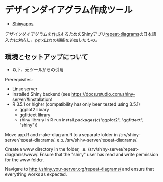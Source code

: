 # デザインダイアグラム作成ツール

- [Shinyapps](https://nissinbo.shinyapps.io/repeat-diagrams-jp/)

デザインダイアグラムを作成するためのShinyアプリ[repeat-diagrams](https://presc.sdu.dk/repeat-diagrams/)の日本語入力に対応し、pptx出力の機能を追加したもの。

## 環境とセットアップについて

- 以下、元ツールからの引用

Prerequisites:
* Linux server
* Installed Shiny backend (see https://docs.rstudio.com/shiny-server/#installation)
* R 3.5.1 or higher (compatibility has only been tested using 3.5.1)
	* ggplot2 library
	* ggfittext library
	* shiny library
In R run install.packages(c("ggplot2", "ggfittext", "shiny"))

Move app.R and make-diagram.R to a separate folder in /srv/shiny-server/repeat-diagrams/,
e.g. /srv/shiny-server/repeat-diagrams/.

Create a www directory in the folder, i.e. /srv/shiny-server/repeat-diagrams/www/.
Ensure that the "shiny" user has read and write permission for the www folder.

Navigate to http://shiny.your-server.org/repeat-diagrams/ and ensure that everything works as expected.
